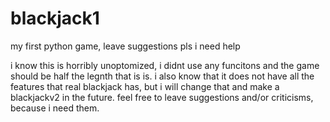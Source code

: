# blackjack1
my first python game, leave suggestions pls i need help

i know this is horribly unoptomized, i didnt use any funcitons and the game should be half the legnth that is is. i also know that it does not have all the features that real blackjack has, but i will change that and make a blackjackv2 in the future. feel free to leave suggestions and/or criticisms, because i need them.
